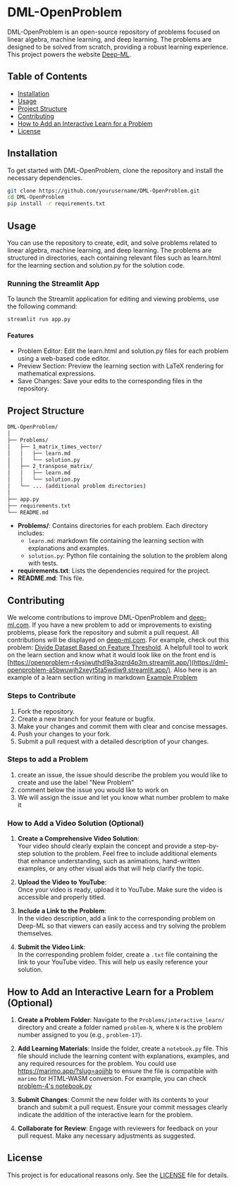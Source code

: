 # DML-OpenProblem

DML-OpenProblem is an open-source repository of problems focused on linear algebra, machine learning, and deep learning. The problems are designed to be solved from scratch, providing a robust learning experience. This project powers the website [Deep-ML](https://www.deep-ml.com/).

## Table of Contents

- [Installation](#installation)
- [Usage](#usage)
- [Project Structure](#project-structure)
- [Contributing](#contributing)
- [How to Add an Interactive Learn for a Problem](#how-to-add-an-interactive-learn-for-a-problem)
- [License](#license)

## Installation

To get started with DML-OpenProblem, clone the repository and install the necessary dependencies.

```sh
git clone https://github.com/yourusername/DML-OpenProblem.git
cd DML-OpenProblem
pip install -r requirements.txt
```
## Usage
You can use the repository to create, edit, and solve problems related to linear algebra, machine learning, and deep learning. The problems are structured in directories, each containing relevant files such as learn.html for the learning section and solution.py for the solution code.

### Running the Streamlit App

To launch the Streamlit application for editing and viewing problems, use the following command:

```sh
streamlit run app.py
```

#### Features
- Problem Editor: Edit the learn.html and solution.py files for each problem using a web-based code editor.
- Preview Section: Preview the learning section with LaTeX rendering for mathematical expressions.
- Save Changes: Save your edits to the corresponding files in the repository.

## Project Structure
```sh
DML-OpenProblem/
│
├── Problems/
│   ├── 1_matrix_times_vector/
│   │   ├── learn.md
│   │   └── solution.py
│   ├── 2_transpose_matrix/
│   │   ├── learn.md
│   │   └── solution.py
│   └── ... (additional problem directories)
│
├── app.py
├── requirements.txt
└── README.md
```
- **Problems/**: Contains directories for each problem. Each directory includes:
  - `learn.md`: markdown file containing the learning section with explanations and examples.
  - `solution.py`: Python file containing the solution to the problem along with tests.
- **requirements.txt**: Lists the dependencies required for the project.
- **README.md**: This file.

## Contributing

We welcome contributions to improve DML-OpenProblem and [deep-ml.com](https://www.deep-ml.com). If you have a new problem to add or improvements to existing problems, please fork the repository and submit a pull request. All contributions will be displayed on [deep-ml.com](https://www.deep-ml.com). For example, check out this problem: [Divide Dataset Based on Feature Threshold](https://www.deep-ml.com/problem/Divide%20Dataset%20Based%20on%20Feature%20Threshold). A helpfull tool to work on the learn section and know what it would look like on the front end is [https://openproblem-r4vsjwuthdl9a3qzrd4p3m.streamlit.app/](https://dml-openproblem-a5bwuwjh2xeyt5ta5wdiw9.streamlit.app/). Also here is an example of a learn section writing in markdown [Example Problem](https://github.com/Open-Deep-ML/DML-OpenProblem/tree/main/example_problem)


### Steps to Contribute

1. Fork the repository.
2. Create a new branch for your feature or bugfix.
3. Make your changes and commit them with clear and concise messages.
4. Push your changes to your fork.
5. Submit a pull request with a detailed description of your changes.

### Steps to add a Problem
1. create an issue, the issue should describe the problem you would like to create and use the label "New Problem"
2. comment below the issue you would like to work on
3. We will assign the issue and let you know what number problem to make it

### How to Add a Video Solution (Optional)

1. **Create a Comprehensive Video Solution**:  
   Your video should clearly explain the concept and provide a step-by-step solution to the problem. Feel free to include additional elements that enhance understanding, such as animations, hand-written examples, or any other visual aids that will help clarify the topic.

2. **Upload the Video to YouTube**:  
   Once your video is ready, upload it to YouTube. Make sure the video is accessible and properly titled.

3. **Include a Link to the Problem**:  
   In the video description, add a link to the corresponding problem on Deep-ML so that viewers can easily access and try solving the problem themselves.
   
5. **Submit the Video Link**:  
In the corresponding problem folder, create a `.txt` file containing the link to your YouTube video. This will help us easily reference your solution.

## How to Add an Interactive Learn for a Problem (Optional)

1. **Create a Problem Folder**: Navigate to the `Problems/interactive_learn/` directory and create a folder named `problem-N`, where `N` is the problem number assigned to you (e.g., `problem-17`).

2. **Add Learning Materials**: Inside the folder, create a `notebook.py` file. This file should include the learning content with explanations, examples, and any required resources for the problem. You could use https://marimo.app/?slug=aojjhb to ensure the file is compatible with `marimo` for HTML-WASM conversion. For example, you can check [problem-4's notebook.py](Problems/interactive_learn/problem-4/notebook.py)

3. **Submit Changes**: Commit the new folder with its contents to your branch and submit a pull request. Ensure your commit messages clearly indicate the addition of the interactive learn for the problem.

4. **Collaborate for Review**: Engage with reviewers for feedback on your pull request. Make any necessary adjustments as suggested.

## License

This project is for educational reasons only. See the [LICENSE](LICENSE) file for details.
